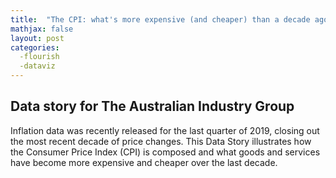 ```yaml
---
title:  "The CPI: what's more expensive (and cheaper) than a decade ago?"
mathjax: false
layout: post
categories:
  -flourish
  -dataviz
---
```


## Data story for The Australian Industry Group

Inflation data was recently released for the last quarter of 2019, closing out the most recent decade of price changes. This Data Story illustrates how the Consumer Price Index (CPI) is composed and what goods and services have become more expensive and cheaper over the last decade.

<div class="flourish-embed" data-src="story/177756"><script src="https://public.flourish.studio/resources/embed.js"></script></div>
